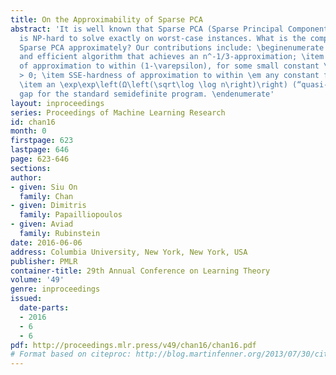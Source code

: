 ```yaml
---
title: On the Approximability of Sparse PCA
abstract: 'It is well known that Sparse PCA (Sparse Principal Component Analysis)
  is NP-hard to solve exactly on worst-case instances. What is the complexity of solving
  Sparse PCA approximately? Our contributions include: \beginenumerate \item a simple
  and efficient algorithm that achieves an n^-1/3-approximation; \item NP-hardness
  of approximation to within (1-\varepsilon), for some small constant \varepsilon
  > 0; \item SSE-hardness of approximation to within \em any constant factor; and
  \item an \exp\exp\left(Ω\left(\sqrt\log \log n\right)\right) (“quasi-quasi-polynomial”)
  gap for the standard semidefinite program. \endenumerate'
layout: inproceedings
series: Proceedings of Machine Learning Research
id: chan16
month: 0
firstpage: 623
lastpage: 646
page: 623-646
sections: 
author:
- given: Siu On
  family: Chan
- given: Dimitris
  family: Papailliopoulos
- given: Aviad
  family: Rubinstein
date: 2016-06-06
address: Columbia University, New York, New York, USA
publisher: PMLR
container-title: 29th Annual Conference on Learning Theory
volume: '49'
genre: inproceedings
issued:
  date-parts:
  - 2016
  - 6
  - 6
pdf: http://proceedings.mlr.press/v49/chan16/chan16.pdf
# Format based on citeproc: http://blog.martinfenner.org/2013/07/30/citeproc-yaml-for-bibliographies/
---
```

